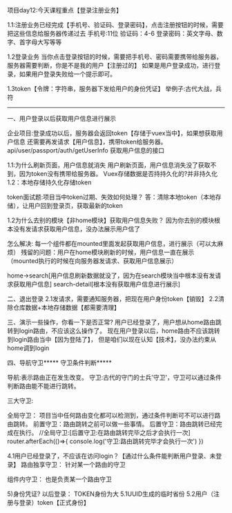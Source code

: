项目day12:今天课程重点【登录注册业务】

1.1:注册业务已经完成【手机号、验证码、登录密码】，点击注册按钮的时候，需要把这些信息给服务器传递过去
手机号:11位
验证码：4-6
登录密码：英文字母、数字、首字母大写等等

1.2登录业务
当你点击登录按钮的时候，需要把手机号、密码需要携带给服务器，服务器需要判断，你是不是我的用户【注册过的】
如果是用户登录成功，进行登录，如果用户登录失败给一个提示即可。


1.3token【令牌：字符串，服务器下发给用户的身份凭证】
举例子:古代大战，兵符
*******************************************************************************************



一、用户登录以后获取用户信息进行展示

企业项目:登录成功以后，服务器会返回token【存储于vuex当中】，如果想获取用户信息
还需要再发请求【用户信息】，携带token给服务器。 
api/user/passport/auth/getUserInfo 获取用户信息的接口



1.1:为什么刷新页面，用户信息就消失
用户刷新页面，用户信息消失没了获取不到，因为token没有携带给服务器。
Vuex存储数据是否持持久化的?并非持久化
1.2：本地存储持久化存储token

token面试题:项目当中token过期、失效如何处理？
答：清除本地token（本地存储），让用户回到登录页，获取最新的token


1.2为什么去别的模块【非home模块】获取用户信息失败？
因为你去别的模块根本没有发请求获取用户信息，没办法展示用户信了

怎么解决:
每一个组件都在mounted里面发起获取用户信息，进行展示（可以太麻烦）
残留的问题：用户在home模块刷新的时候，用户信息一直在展示（mounted执行的时候在向服务器发请求、获取用户信息展示）

home->search[用户信息刷新数据就没了，因为在search模块当中根本没有发请求获取用户信息]
search-detail[根本没有获取用户信息进行展示]



二、退出登录
2.1发请求，需要通知服务器，把现在用户身份token【销毁】
2.2清除仓库数据+本地存储数据【都需要清理】




三、演示一些操作，你看一下是否正常?
用户已经登录了，用户想从home路由跳转到login路由，不应该这么操作了。
现在用户登录以后，home路由不应该跳转到login路由当中【因为登陆了】，
但是咱们以现在认知【技术】，没办法约束从home调到login







四、导航守卫*****
守卫条件判断*****

导航:表示路由正在发生改变。
守卫:古代的守门的士兵'守卫'，守卫可以通过条件判断路由能不能进行跳转。

三大守卫:

全局守卫：
项目当中任何路由变化都可以检测到，通过条件判断可不可以进行路由跳转。
前置守卫：路由跳转之前可以做一些事情。
后置守卫：路由跳转已经完成在执行。
//全局守卫:[后置守卫:在路由跳转完毕之后才会执行一次]
router.afterEach(()=>{
     console.log('守卫:路由跳转完毕才会执行一次')
})



4.1用户已经登录了，不应该在访问login？【通过什么条件能判断用户登录、未登录】
路由独享守卫：
针对某一个路由的守卫

组件内守卫：
也是负责某一个路由守卫





5)身份凭证?
以后登录：
TOKEN身份为大
5.1UUID生成的临时省份
5.2用户（注册与登录）token【正式身份】






























































